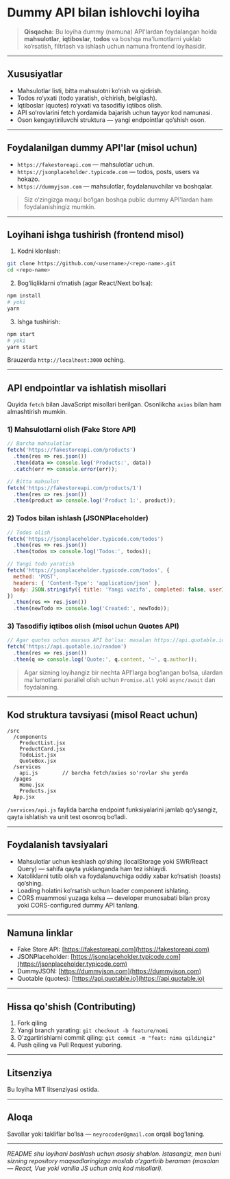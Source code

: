 # Dummy API bilan ishlovchi loyiha

> **Qisqacha:** Bu loyiha dummy (namuna) API'lardan foydalangan holda **mahsulotlar**, **iqtiboslar**, **todos** va boshqa ma'lumotlarni yuklab ko‘rsatish, filtrlash va ishlash uchun namuna frontend loyihasidir.

---

## Xususiyatlar

* Mahsulotlar listi, bitta mahsulotni ko‘rish va qidirish.
* Todos ro‘yxati (todo yaratish, o‘chirish, belgilash).
* Iqtiboslar (quotes) ro‘yxati va tasodifiy iqtibos olish.
* API so‘rovlarini fetch yordamida bajarish uchun tayyor kod namunasi.
* Oson kengaytiriluvchi struktura — yangi endpointlar qo‘shish oson.

---

## Foydalanilgan dummy API'lar (misol uchun)

* `https://fakestoreapi.com` — mahsulotlar uchun.
* `https://jsonplaceholder.typicode.com` — todos, posts, users va hokazo.
* `https://dummyjson.com` — mahsulotlar, foydalanuvchilar va boshqalar.

> Siz o‘zingizga maqul bo‘lgan boshqa public dummy API'lardan ham foydalanishingiz mumkin.

---

## Loyihani ishga tushirish (frontend misol)

1. Kodni klonlash:

```bash
git clone https://github.com/<username>/<repo-name>.git
cd <repo-name>
```

2. Bog‘liqliklarni o‘rnatish (agar React/Next bo‘lsa):

```bash
npm install
# yoki
yarn
```

3. Ishga tushirish:

```bash
npm start
# yoki
yarn start
```

Brauzerda `http://localhost:3000` oching.

---

## API endpointlar va ishlatish misollari

Quyida `fetch` bilan JavaScript misollari berilgan. Osonlikcha `axios` bilan ham almashtirish mumkin.

### 1) Mahsulotlarni olish (Fake Store API)

```js
// Barcha mahsulotlar
fetch('https://fakestoreapi.com/products')
  .then(res => res.json())
  .then(data => console.log('Products:', data))
  .catch(err => console.error(err));

// Bitta mahsulot
fetch('https://fakestoreapi.com/products/1')
  .then(res => res.json())
  .then(product => console.log('Product 1:', product));
```

### 2) Todos bilan ishlash (JSONPlaceholder)

```js
// Todos olish
fetch('https://jsonplaceholder.typicode.com/todos')
  .then(res => res.json())
  .then(todos => console.log('Todos:', todos));

// Yangi todo yaratish
fetch('https://jsonplaceholder.typicode.com/todos', {
  method: 'POST',
  headers: { 'Content-Type': 'application/json' },
  body: JSON.stringify({ title: 'Yangi vazifa', completed: false, userId: 1 })
})
  .then(res => res.json())
  .then(newTodo => console.log('Created:', newTodo));
```

### 3) Tasodifiy iqtibos olish (misol uchun Quotes API)

```js
// Agar quotes uchun maxsus API bo'lsa: masalan https://api.quotable.io/random
fetch('https://api.quotable.io/random')
  .then(res => res.json())
  .then(q => console.log('Quote:', q.content, '—', q.author));
```

> Agar sizning loyihangiz bir nechta API'larga bog‘langan bo‘lsa, ulardan ma'lumotlarni parallel olish uchun `Promise.all` yoki `async/await` dan foydalaning.

---

## Kod struktura tavsiyasi (misol React uchun)

```
/src
  /components
    ProductList.jsx
    ProductCard.jsx
    TodoList.jsx
    QuoteBox.jsx
  /services
    api.js        // barcha fetch/axios so'rovlar shu yerda
  /pages
    Home.jsx
    Products.jsx
  App.jsx
```

`/services/api.js` faylida barcha endpoint funksiyalarini jamlab qo‘ysangiz, qayta ishlatish va unit test osonroq bo‘ladi.

---

## Foydalanish tavsiyalari

* Mahsulotlar uchun keshlash qo‘shing (localStorage yoki SWR/React Query) — sahifa qayta yuklanganda ham tez ishlaydi.
* Xatoliklarni tutib olish va foydalanuvchiga oddiy xabar ko‘rsatish (toasts) qo‘shing.
* Loading holatini ko‘rsatish uchun loader component ishlating.
* CORS muammosi yuzaga kelsa — developer munosabati bilan proxy yoki CORS-configured dummy API tanlang.

---

## Namuna linklar

* Fake Store API: [https://fakestoreapi.com](https://fakestoreapi.com)
* JSONPlaceholder: [https://jsonplaceholder.typicode.com](https://jsonplaceholder.typicode.com)
* DummyJSON: [https://dummyjson.com](https://dummyjson.com)
* Quotable (quotes): [https://api.quotable.io](https://api.quotable.io)

---

## Hissa qo'shish (Contributing)

1. Fork qiling
2. Yangi branch yarating: `git checkout -b feature/nomi`
3. O'zgartirishlarni commit qiling: `git commit -m "feat: nima qildingiz"`
4. Push qiling va Pull Request yuboring.

---

## Litsenziya

Bu loyiha MIT litsenziyasi ostida.

---

## Aloqa

Savollar yoki takliflar bo‘lsa — `neyrocoder@gmail.com` orqali bog‘laning.

---

*README shu loyihani boshlash uchun asosiy shablon. Istasangiz, men buni sizning repository maqsadlaringizga moslab o‘zgartirib beraman (masalan — React, Vue yoki vanilla JS uchun aniq kod misollari).*

